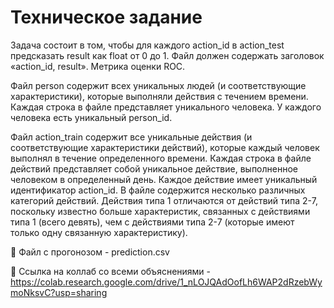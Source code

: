 # Техническое задание

Задача состоит в том, чтобы для каждого action_id в action_test предсказать result как float от 0 до 1. Файл должен содержать заголовок «action_id, result». Метрика оценки ROC.

Файл person содержит всех уникальных людей (и соответствующие характеристики), которые выполняли действия с течением времени. Каждая строка в файле представляет уникального человека. У каждого человека есть уникальный person_id.

Файл action_train содержит все уникальные действия (и соответствующие характеристики действий), которые каждый человек выполнял в течение определенного времени. Каждая строка в файле действий представляет собой уникальное действие, выполненное человеком в определенный день. Каждое действие имеет уникальный идентификатор action_id. В файле содержится несколько различных категорий действий. Действия типа 1 отличаются от действий типа 2-7, поскольку известно больше характеристик, связанных с действиями типа 1 (всего девять), чем с действиями типа 2-7 (которые имеют только одну связанную характеристику).


:black_square_button: Файл с прогонозом - prediction.csv

:black_square_button: Ссылка на коллаб со всеми объяснениями - https://colab.research.google.com/drive/1_nLOJQAdOofLh6WAP2dRzebWymoNksvC?usp=sharing
